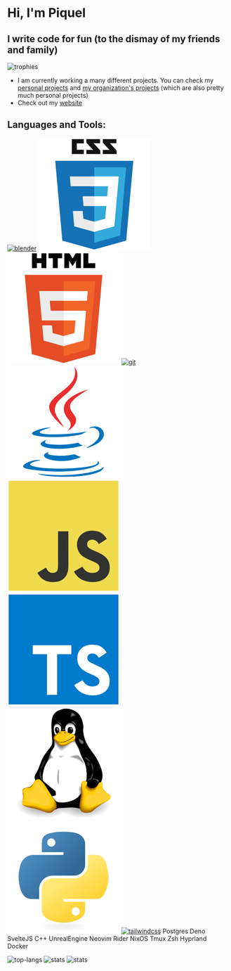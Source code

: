 # Hi, I'm Piquel
## I write code for fun (to the dismay of my friends and family)

![trophies](https://github-profile-trophy.vercel.app/?username=piquelchips&theme=tokyonight)

- I am currently working a many different projects. You can check my [personal projects](https://github.com/PiquelChips?tab=repositories) and [my organization's projects](https://github.com/orgs/PiquelOrganization/repositories) (which are also pretty much personal projects)
- Check out my [website](https://piquel.fr)

## Languages and Tools:
[![blender](https://download.blender.org/branding/community/blender_community_badge_white.svg)](https://blender.org)
![css](https://raw.githubusercontent.com/devicons/devicon/master/icons/css3/css3-original-wordmark.svg)
![html](https://raw.githubusercontent.com/devicons/devicon/master/icons/html5/html5-original-wordmark.svg)
[![git](https://www.vectorlogo.zone/logos/git-scm/git-scm-icon.svg)](https://git-scm.com)
[![java](https://raw.githubusercontent.com/devicons/devicon/master/icons/java/java-original.svg)](https://java.com)
[![javascript](https://raw.githubusercontent.com/devicons/devicon/master/icons/javascript/javascript-original.svg)](https://developer.mozilla.org/en-US/docs/Web/JavaScript)
[![typescript](https://raw.githubusercontent.com/devicons/devicon/master/icons/typescript/typescript-original.svg)](https://www.typescriptlang.org)
[![linux](https://raw.githubusercontent.com/devicons/devicon/master/icons/linux/linux-original.svg)](https://www.linux.org)
[![python](https://raw.githubusercontent.com/devicons/devicon/master/icons/python/python-original.svg)](https://www.python.org)
[![tailwindcss](https://www.vectorlogo.zone/logos/tailwindcss/tailwindcss-icon.svg)](https://tailwindcss.com/)
Postgres
Deno
SvelteJS
C++
UnrealEngine
Neovim
Rider
NixOS
Tmux
Zsh
Hyprland
Docker

![top-langs](https://github-readme-stats.vercel.app/api/top-langs?username=piquelchips&show_icons=true&locale=en&layout=compact&theme=tokyonight)
![stats](https://github-readme-stats.vercel.app/api?username=piquelchips&show_icons=true&locale=en&theme=tokyonight)
![stats](https://github-readme-streak-stats.herokuapp.com/?user=piquelchips&theme=tokyonight)
